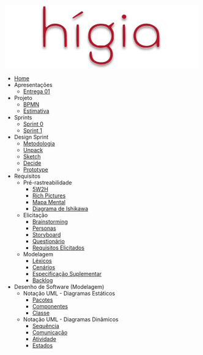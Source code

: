 <a href="/">
    <img src="assets/images/higia/higia.png" class="sidebar-logo">
</a>

- [Home](README.md)
- Apresentações
  - [Entrega 01](./videos/entrega1.md)
- Projeto
  - [BPMN](./03-projeto/bpmn.md)
  - [Estimativa](./03-projeto/estimativas.md)
- Sprints
  - [Sprint 0](./00-sprint/sprint00)
  - [Sprint 1](./00-sprint/sprint01)
- Design Sprint
  - [Metodologia](01-designSprint/metodologia.md)
  - [Unpack](./01-designSprint/brainstorming.md)
  - [Sketch](./01-designSprint/protipoPapel.md)
  - [Decide](./01-designSprint/prototipoMediaFidelidade.md)
  - [Prototype](./01-designSprint/prototipoAlta.md)
- Requisitos
  - Pré-rastreabilidade
    - [5W2H](./02-requisitos/pre-rastreabilidade/5w2h)
    - [Rich Pictures](./02-requisitos/pre-rastreabilidade/richPicture.md)
    - [Mapa Mental](./02-requisitos/pre-rastreabilidade/mapaMental.md)
    - [Diagrama de Ishikawa](./02-requisitos/pre-rastreabilidade/ishikawa.md)
  - Elicitação
    - [Brainstorming](./02-requisitos/elicitacao/brainstorming.md)
    - [Personas](./02-requisitos/elicitacao/personas.md)
    - [Storyboard](./02-requisitos/elicitacao/storyboard.md)
    - [Questionário](./02-requisitos/elicitacao/questionario.md)
    - [Requisitos Elicitados](./02-requisitos/elicitacao/requisitosElicitados.md)
  - Modelagem
    - [Léxicos](./02-requisitos/modelagem/lexicos.md)
    - [Cenários](./02-requisitos/modelagem/cenarios.md)
    - [Especificação Suplementar](./02-requisitos/modelagem/especificacaoSuplementar.md)
    - [Backlog](./02-requisitos/modelagem/backlog.md)
- Desenho de Software (Modelagem)
  - Notação UML - Diagramas Estáticos
    - [Pacotes](./04-diagramasUML/diagramaPacote.md)
    - [Componentes](./04-diagramasUML/diagramaComponentes.md)
    - [Classe](./04-diagramasUML/diagramaClasse.md)
  - Notação UML - Diagramas Dinâmicos
    - [Sequência](./04-diagramasUML/diagramaSequencia.md)
    - [Comunicação](./04-diagramasUML/diagramaComunicacao.md)
    - [Atividade](./04-diagramasUML/diagramaAtividade.md)
    - [Estados](./04-diagramasUML/diagramaEstado.md) 

